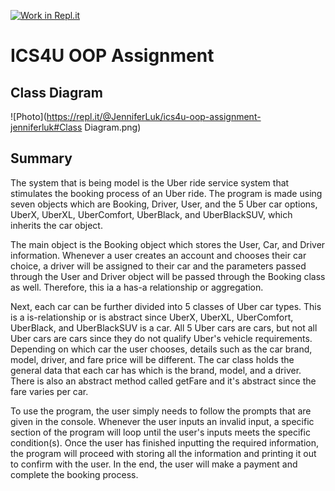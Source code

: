[![Work in Repl.it](https://classroom.github.com/assets/work-in-replit-14baed9a392b3a25080506f3b7b6d57f295ec2978f6f33ec97e36a161684cbe9.svg)](https://classroom.github.com/online_ide?assignment_repo_id=3824720&assignment_repo_type=AssignmentRepo)
# ICS4U OOP Assignment

## Class Diagram
![Photo](https://repl.it/@JenniferLuk/ics4u-oop-assignment-jenniferluk#Class Diagram.png)  

## Summary
The system that is being model is the Uber ride service system that stimulates the booking process of an Uber ride. The program is made using seven objects which are Booking, Driver, User, and the 5 Uber car options, UberX, UberXL, UberComfort, UberBlack, and UberBlackSUV, which inherits the car object. 

The main object is the Booking object which stores the User, Car, and Driver information. Whenever a user creates an account and chooses their car choice, a driver will be assigned to their car and the parameters passed through the User and Driver object will be passed through the Booking class as well. Therefore, this ia a has-a relationship or aggregation. 

Next, each car can be further divided into 5 classes of Uber car types. This is a is-relationship or is abstract since UberX, UberXL, UberComfort, UberBlack, and UberBlackSUV is a car. All 5 Uber cars are cars, but not all Uber cars are cars since they do not qualify Uber's vehicle requirements. Depending on which car the user chooses, details such as the car brand, model, driver, and fare price will be different. The car class holds the general data that each car has which is the brand, model, and a driver. There is also an abstract method called getFare and it's abstract since the fare varies per car. 

To use the program, the user simply needs to follow the prompts that are given in the console. Whenever the user inputs an invalid input, a specific section of the program will loop until the user's inputs meets the specific condition(s). Once the user has finished inputting the required information, the program will proceed with storing all the information and printing it out to confirm with the user. In the end, the user will make a payment and complete the booking process. 